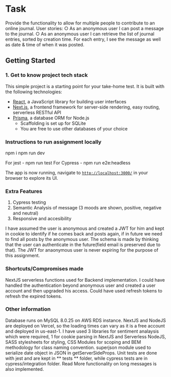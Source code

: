 # Task

Provide the functionality to allow for multiple people to contribute to an online journal.
User stories:
○ As an anonymous user I can post a message to the journal.
○ As an anonymous user I can retrieve the list of journal entries, sorted by creation time. For
each entry, I see the message as well as date & time of when it was posted.

## Getting Started

### 1. Get to know project tech stack

This simple project is a starting point for your take-home test. It is built with the following technologies:

- [React](https://reactjs.org/), a JavaScript library for building user interfaces
- [Next.js](https://nextjs.org/), a frontend framework for server-side rendering, easy routing, serverless RESTful API
- [Prisma](https://www.prisma.io/), a database ORM for Node.js
  - Scaffolding is set up for SQLite
  - You are free to use other databases of your choice


### Instructions to run assignment locally

npm i
npm run dev

For jest - npm run test
For Cypress - npm run e2e:headless

The app is now running, navigate to [`http://localhost:3000/`](http://localhost:3000/) in your browser to explore its UI.

### Extra Features
1. Cypress testing
2. Semantic Analysis of message (3 moods are shown, positive, negative and neutral)
3. Responsive and accesibility

I have assumed the user is anonymous and created a JWT for him and kept in cookie to identify if he comes back and posts again, if in future we need to find all posts by the anonymous user. The schema is made by thinking that the user can authenticate in the future(field email is preserved due to that). The JWT for anaonymous user is never expiring for the purpose of this assignment.

### Shortcuts/Compromises made

NextJS serverless functions used for Backend implementation. I could have handled the authentication beyond anonymous user and created a user account and then upgraded his access. Could have used refresh tokens to refresh the expired tokens.

### Other information

Database runs on MySQL 8.0.25 on AWS RDS instance. NextJS and NodeJS are deployed on Vercel, so the loading times can vary as it is a free account and deployed in us-east-1.
I have used 3 libraries for sentiment analaysis which were required, 1 for cookie parsing in NextJS and Serverless NodeJS,
SASS stylesheets for styling, CSS Modules for scoping and BEM methodology for class naming convention. superjson module used to serialize date object in JSON in getServerSideProps.
Unit tests are done with jest and are kept in ** tests ** folder, while cypress tests are in cypress/integration folder.
Read More functionality on long messages is also implemented.
